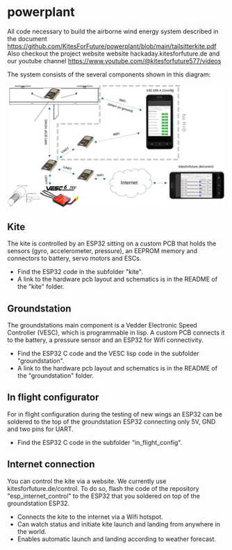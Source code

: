 # powerplant

All code necessary to build the airborne wind energy system described in the document https://github.com/KitesForFuture/powerplant/blob/main/tailsitterkite.pdf
Also checkout the project website website hackaday.kitesforfuture.de and our youtube channel https://www.youtube.com/@kitesforfuture577/videos

The system consists of the several components shown in this diagram:

![alt text](https://github.com/KitesForFuture/powerplant/blob/main/connectivity.jpg?raw=true)

## Kite

The kite is controlled by an ESP32 sitting on a custom PCB that holds the sensors (gyro, accelerometer, pressure), an EEPROM memory and connectors to battery, servo motors and ESCs.

* Find the ESP32 code in the subfolder "kite".
* A link to the hardware pcb layout and schematics is in the README of the "kite" folder.

## Groundstation

The groundstations main component is a Vedder Electronic Speed Controller (VESC), which is programmable in lisp. A custom PCB connects it to the battery, a pressure sensor and an ESP32 for Wifi connectivity.

* Find the ESP32 C code and the VESC lisp code in the subfolder "groundstation".
* A link to the hardware pcb layout and schematics is in the README of the "groundstation" folder.

## In flight configurator

For in flight configuration during the testing of new wings an ESP32 can be soldered to the top of the groundstation ESP32 connecting only 5V, GND and two pins for UART.

* Find the ESP32 C code in the subfolder "in_flight_config".

## Internet connection

You can control the kite via a website. We currently use kitesforfuture.de/control. To do so, flash the code of the repository "esp_internet_control" to the ESP32 that you soldered on top of the groundstation ESP32.

* Connects the kite to the internet via a Wifi hotspot.
* Can watch status and initiate kite launch and landing from anywhere in the world.
* Enables automatic launch and landing according to weather forecast.
